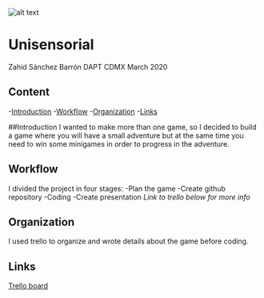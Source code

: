 ![alt text](https://bit.ly/2VnXWr2)

# Unisensorial
Zahid Sánchez Barrón
DAPT CDMX March 2020

## Content
-[Introduction](#introduction)
-[Workflow](#workflow)
-[Organization](#organization)
-[Links](#links)

<a name="introduction"></a>

##Introduction
I wanted to make more than one game, so I decided to build a game where you will have a small adventure but at the same time you need to win some minigames in order to progress in the adventure.

<a name="workflow"></a>

## Workflow
I divided the project in four stages:
-Plan the game
-Create github repository
-Coding
-Create presentation
*Link to trello below for more info*

<a name="organization"></a>

## Organization
I used trello to organize and wrote details about the game before coding.

<a name="links"></a>

## Links
[Trello board](https://trello.com/b/zimsbcXk/juego-ironhack)
